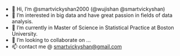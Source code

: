 - 👋 Hi, I’m @smartvickyshan2000 (@wujishan @smartvickyshan)
- 👀 I’m interested in big data and have great passion in fields of data analysis.
- 🌱 I’m currently in Master of Science in Statistical Practice at Boston University.
- 💞️ I’m looking to collaborate on ...
- 📫 contact me @ smartvickyshan@gmail.com

<!---
smartvickyshan2000/smartvickyshan2000 is a ✨ special ✨ repository because its `README.md` (this file) appears on your GitHub profile.
You can click the Preview link to take a look at your changes.
--->
